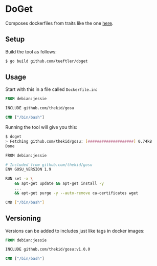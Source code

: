 DoGet
=====
Composes dockerfiles from traits like the one [here](https://github.com/thekid/gosu).

Setup
-----
Build the tool as follows:

```sh
$ go build github.com/tueftler/doget
```

Usage
-----
Start with this in a file called `Dockerfile.in`:

```dockerfile
FROM debian:jessie

INCLUDE github.com/thekid/gosu

CMD ["/bin/bash"]
```

Running the tool will give you this:

```sh
$ doget
> Fetching github.com/thekid/gosu: [####################] 0.74kB
Done

FROM debian:jessie

# Included from github.com/thekid/gosu
ENV GOSU_VERSION 1.9

RUN set -x \
    && apt-get update && apt-get install -y 
    ...
    && apt-get purge -y --auto-remove ca-certificates wget

CMD ["/bin/bash"]
```

Versioning
----------
Versions can be added to includes just like tags in docker images:

```dockerfile
FROM debian:jessie

INCLUDE github.com/thekid/gosu:v1.0.0

CMD ["/bin/bash"]
```
